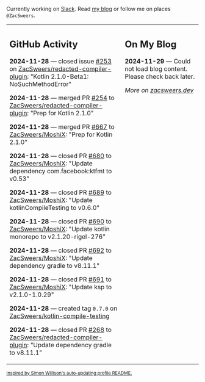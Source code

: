 Currently working on [Slack](https://slack.com/). Read [my blog](https://zacsweers.dev/) or follow me on places `@ZacSweers`.

<table><tr><td valign="top" width="60%">

## GitHub Activity
<!-- githubActivity starts -->
**2024-11-28** — closed issue [#253](https://github.com/ZacSweers/redacted-compiler-plugin/issues/253) on [ZacSweers/redacted-compiler-plugin](https://github.com/ZacSweers/redacted-compiler-plugin): "Kotlin 2.1.0-Beta1: NoSuchMethodError"

**2024-11-28** — merged PR [#254](https://github.com/ZacSweers/redacted-compiler-plugin/pull/254) to [ZacSweers/redacted-compiler-plugin](https://github.com/ZacSweers/redacted-compiler-plugin): "Prep for Kotlin 2.1.0"

**2024-11-28** — merged PR [#667](https://github.com/ZacSweers/MoshiX/pull/667) to [ZacSweers/MoshiX](https://github.com/ZacSweers/MoshiX): "Prep for Kotlin 2.1.0"

**2024-11-28** — closed PR [#680](https://github.com/ZacSweers/MoshiX/pull/680) to [ZacSweers/MoshiX](https://github.com/ZacSweers/MoshiX): "Update dependency com.facebook:ktfmt to v0.53"

**2024-11-28** — closed PR [#689](https://github.com/ZacSweers/MoshiX/pull/689) to [ZacSweers/MoshiX](https://github.com/ZacSweers/MoshiX): "Update kotlinCompileTesting to v0.6.0"

**2024-11-28** — closed PR [#690](https://github.com/ZacSweers/MoshiX/pull/690) to [ZacSweers/MoshiX](https://github.com/ZacSweers/MoshiX): "Update kotlin monorepo to v2.1.20-rigel-276"

**2024-11-28** — closed PR [#692](https://github.com/ZacSweers/MoshiX/pull/692) to [ZacSweers/MoshiX](https://github.com/ZacSweers/MoshiX): "Update dependency gradle to v8.11.1"

**2024-11-28** — closed PR [#691](https://github.com/ZacSweers/MoshiX/pull/691) to [ZacSweers/MoshiX](https://github.com/ZacSweers/MoshiX): "Update ksp to v2.1.0-1.0.29"

**2024-11-28** — created tag `0.7.0` on [ZacSweers/kotlin-compile-testing](https://github.com/ZacSweers/kotlin-compile-testing)

**2024-11-28** — closed PR [#268](https://github.com/ZacSweers/redacted-compiler-plugin/pull/268) to [ZacSweers/redacted-compiler-plugin](https://github.com/ZacSweers/redacted-compiler-plugin): "Update dependency gradle to v8.11.1"
<!-- githubActivity ends -->
</td><td valign="top" width="40%">

## On My Blog
<!-- blog starts -->
**2024-11-29** — Could not load blog content. Please check back later.
<!-- blog ends -->
_More on [zacsweers.dev](https://zacsweers.dev/)_
</td></tr></table>

<sub><a href="https://simonwillison.net/2020/Jul/10/self-updating-profile-readme/">Inspired by Simon Willison's auto-updating profile README.</a></sub>